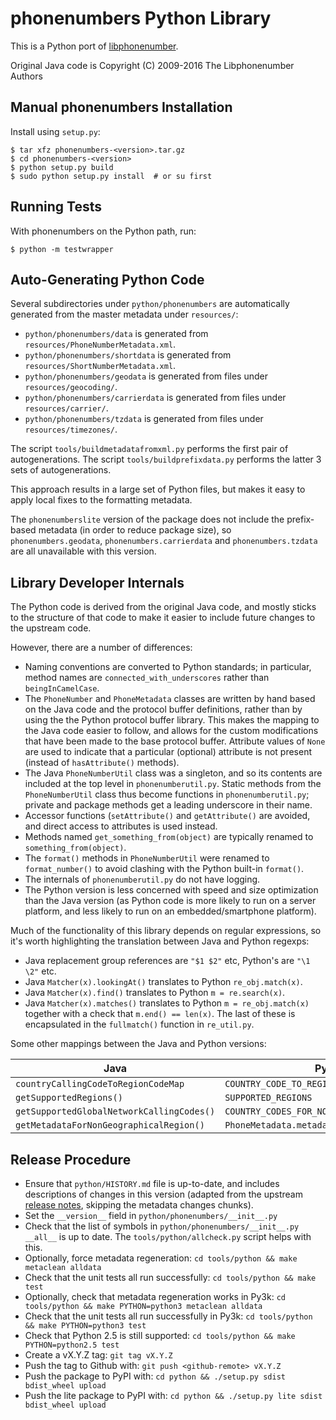 phonenumbers Python Library
===========================

This is a Python port of [libphonenumber](https://github.com/googlei18n/libphonenumber).

Original Java code is Copyright (C) 2009-2016 The Libphonenumber Authors


Manual phonenumbers Installation
--------------------------------

Install using `setup.py`:

```console
$ tar xfz phonenumbers-<version>.tar.gz
$ cd phonenumbers-<version>
$ python setup.py build
$ sudo python setup.py install  # or su first
```


Running Tests
-------------

With phonenumbers on the Python path, run:

```console
$ python -m testwrapper
```


Auto-Generating Python Code
---------------------------

Several subdirectories under `python/phonenumbers` are automatically generated
from the master metadata under `resources/`:

 - `python/phonenumbers/data` is generated from `resources/PhoneNumberMetadata.xml`.
 - `python/phonenumbers/shortdata` is generated from `resources/ShortNumberMetadata.xml`.
 - `python/phonenumbers/geodata` is generated from files under `resources/geocoding/`.
 - `python/phonenumbers/carrierdata` is generated from files under `resources/carrier/`.
 - `python/phonenumbers/tzdata` is generated from files under `resources/timezones/`.

The script `tools/buildmetadatafromxml.py` performs the first pair of autogenerations.
The script `tools/buildprefixdata.py` performs the latter 3 sets of autogenerations.

This approach results in a large set of Python files, but makes it easy
to apply local fixes to the formatting metadata.

The `phonenumberslite` version of the package does not include the prefix-based
metadata (in order to reduce package size), so `phonenumbers.geodata`,
`phonenumbers.carrierdata` and `phonenumbers.tzdata` are all unavailable with this
version.


Library Developer Internals
---------------------------

The Python code is derived from the original Java code, and
mostly sticks to the structure of that code to make it easier
to include future changes to the upstream code.

However, there are a number of differences:
 - Naming conventions are converted to Python standards; in
   particular, method names are `connected_with_underscores`
   rather than `beingInCamelCase`.
 - The `PhoneNumber` and `PhoneMetadata` classes are written by hand
   based on the Java code and the protocol buffer definitions,
   rather than by using the the Python protocol buffer library.
   This makes the mapping to the Java code easier to follow, and
   allows for the custom modifications that have been made to
   the base protocol buffer.  Attribute values of `None` are used
   to indicate that a particular (optional) attribute is not
   present (instead of `hasAttribute()` methods).
 - The Java `PhoneNumberUtil` class was a singleton, and so its
   contents are included at the top level in `phonenumberutil.py`.
   Static methods from the `PhoneNumberUtil` class thus become
   functions in `phonenumberutil.py`; private and package methods
   get a leading underscore in their name.
 - Accessor functions (`setAttribute()` and `getAttribute()` are
   avoided, and direct access to attributes is used instead.
 - Methods named `get_something_from(object)` are typically renamed
   to `something_from(object)`.
 - The `format()` methods in `PhoneNumberUtil` were renamed to
   `format_number()` to avoid clashing with the Python built-in
   `format()`.
 - The internals of `phonenumberutil.py` do not have logging.
 - The Python version is less concerned with speed and size
   optimization than the Java version (as Python code is more likely
   to run on a server platform, and less likely to run on an
   embedded/smartphone platform).

Much of the functionality of this library depends on regular
expressions, so it's worth highlighting the translation between
Java and Python regexps:
 - Java replacement group references are `"$1 $2"` etc, Python's are
   `"\1 \2"` etc.
 - Java `Matcher(x).lookingAt()` translates to Python `re_obj.match(x)`.
 - Java `Matcher(x).find()` translates to Python `m = re.search(x)`.
 - Java `Matcher(x).matches()` translates to Python `m = re_obj.match(x)`
   together with a check that `m.end() == len(x)`.
The last of these is encapsulated in the `fullmatch()` function in
`re_util.py`.

Some other mappings between the Java and Python versions:

|Java                                      | Python                                     |
|------------------------------------------|--------------------------------------------|
|`countryCallingCodeToRegionCodeMap`       |`COUNTRY_CODE_TO_REGION_CODE`               |
|`getSupportedRegions()`                   |`SUPPORTED_REGIONS`                         |
|`getSupportedGlobalNetworkCallingCodes()` |`COUNTRY_CODES_FOR_NON_GEO_REGIONS`         |
|`getMetadataForNonGeographicalRegion()`   |`PhoneMetadata.metadata_for_nongeo_region()`|


Release Procedure
-----------------

 - Ensure that `python/HISTORY.md` file is up-to-date, and includes
   descriptions of changes in this version (adapted from the
   upstream [release notes](https://github.com/googlei18n/libphonenumber/blob/master/java/release_notes.txt),
   skipping the metadata changes chunks).
 - Set the `__version__` field in `python/phonenumbers/__init__.py`
 - Check that the list of symbols in `python/phonenumbers/__init__.py` `__all__` is
   up to date.  The `tools/python/allcheck.py` script helps with this.
 - Optionally, force metadata regeneration:
     `cd tools/python && make metaclean alldata`
 - Check that the unit tests all run successfully:
     `cd tools/python && make test`
 - Optionally, check that metadata regeneration works in Py3k:
     `cd tools/python && make PYTHON=python3 metaclean alldata`
 - Check that the unit tests all run successfully in Py3k:
     `cd tools/python && make PYTHON=python3 test`
 - Check that Python 2.5 is still supported:
     `cd tools/python && make PYTHON=python2.5 test`
 - Create a vX.Y.Z tag:
     `git tag vX.Y.Z`
 - Push the tag to Github with:
     `git push <github-remote> vX.Y.Z`
 - Push the package to PyPI with:
     `cd python && ./setup.py sdist bdist_wheel upload`
 - Push the lite package to PyPI with:
     `cd python && ./setup.py lite sdist bdist_wheel upload`
